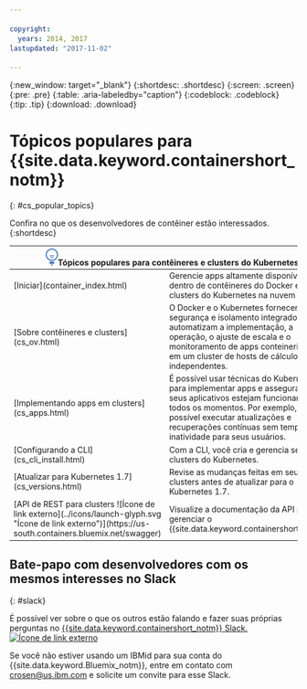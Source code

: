 ```yaml
---

copyright:
  years: 2014, 2017
lastupdated: "2017-11-02"

---
```


{:new_window: target="_blank"}
{:shortdesc: .shortdesc}
{:screen: .screen}
{:pre: .pre}
{:table: .aria-labeledby="caption"}
{:codeblock: .codeblock}
{:tip: .tip}
{:download: .download}


# Tópicos populares para {{site.data.keyword.containershort_notm}}
{: #cs_popular_topics}

Confira no que os desenvolvedores de contêiner estão interessados.
{:shortdesc}

<table>
<thead>
<th colspan=2><img src="images/idea.png" alt="Ícone de ideia"/>Tópicos populares para contêineres e clusters do Kubernetes</th>
</thead>
<tbody>
<tr>
<td>[Iniciar](container_index.html)</td>
<td>Gerencie apps altamente disponíveis dentro de contêineres do Docker e clusters do Kubernetes na nuvem da IBM.</td>
</tr>
<tr>
<td>[Sobre contêineres e clusters](cs_ov.html)</td>
<td>O Docker e o Kubernetes fornecem segurança e isolamento integrados e eles automatizam a implementação, a operação, o ajuste de escala e o monitoramento de apps conteinerizados em um cluster de hosts de cálculo independentes.</td>
</tr>
<tr>
<td>[Implementando apps em clusters](cs_apps.html)</td>
<td>É possível usar técnicas do Kubernetes para implementar apps e assegurar que seus aplicativos estejam funcionando em todos os momentos. Por exemplo, é possível executar atualizações e recuperações contínuas sem tempo de inatividade para seus usuários.</td>
</tr>
<tr>
<td>[Configurando a CLI](cs_cli_install.html)</td>
<td>Com a CLI, você cria e gerencia seus clusters do Kubernetes.</td>
</tr>
<tr>
<td>[Atualizar para Kubernetes 1.7](cs_versions.html)</td>
<td>Revise as mudanças feitas em seus clusters antes de atualizar para o Kubernetes 1.7.</td>
</tr>
<tr>
<td>[API de REST para clusters ![Ícone de link externo](../icons/launch-glyph.svg "Ícone de link externo")](https://us-south.containers.bluemix.net/swagger)</td>
<td>Visualize a documentação da API para gerenciar o {{site.data.keyword.containershort_notm}}.</td>
</tr>
</tbody></table>

## Bate-papo com desenvolvedores com os mesmos interesses no Slack
{: #slack}

É possível ver sobre o que os outros estão falando e fazer suas próprias perguntas no [{{site.data.keyword.containershort_notm}} Slack. ![Ícone de link externo](../icons/launch-glyph.svg "Ícone de link externo")](https://ibm-container-service.slack.com)

Se você não estiver usando um IBMid para sua conta do {{site.data.keyword.Bluemix_notm}}, entre em contato com [crosen@us.ibm.com](mailto:crosen@us.ibm.com) e solicite um convite para esse Slack.
